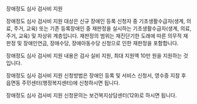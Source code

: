 장애정도 심사 검사비 지원


장애정도 심사 검사비 지원 대상은 신규 장애인 등록 신청자 중 기초생활수급자(생계, 의료, 주거, 교육) 또는 기존 등록장애인 중 재판정을 실시하는 기초생활수급자(생계, 의료, 주거, 교육) 및 차상위 계층입니다. 재판정의 범위는 재진단기한 도래에 따른 의무적 재판정 및 장애인연금, 장애수당, 장애아동수당 신청으로 인한 재판정을 포함합니다. 


장애정도 심사 검사비 지원 내용은 검사 실비 지원, 최대 지원액 10만 원을 지원하는 것입니다.


장애정도 심사 검사비 지원 신청방법은 장애인 등록 및 서비스 신청서, 영수증 지참 후 읍면동 주민센터(행정복지센터)에 신청하시면 됩니다.


장애정도 심사 검사비 지원 신청문의는 보건복지상담센터(129)로 하시면 됩니다.